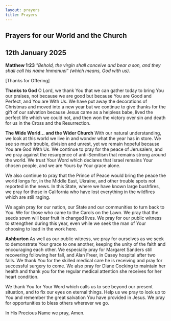 ```yaml
---
layout: prayers
title: Prayers
---
```

## Prayers for our World and the Church
## 12th January 2025

__Matthew 1:23__ 
    _"Behold, the virgin shall conceive and bear a son, and they shall call his name Immanuel” (which means, God with us)._
    
[Thanks for Offering]

__Thanks to God__
O Lord, we thank You that we can gather today to bring You our praises, not because we are good but because You are Good and Perfect, and You are With Us. We have put away the decorations of Christmas and moved into a new year but we continue to give thanks for the gift of our salvation because Jesus came as a helpless babe, lived the perfect life which we could not, and then won the victory over sin and death for us in the Cross and the Resurrection.

__The Wide World... and the Wider Church__
With our natural understanding, we look at this world we live in and wonder what the year has in store. We see so much trouble, division and unrest, yet we remain hopeful because You are God With Us. We continue to pray for the peace of Jerusalem, and we pray against the resurgence of anti-Semitism that remains strong around the world. We trust Your Word which declares that Israel remains Your chosen people, and we are Yours by Your grace alone.

We also continue to pray that the Prince of Peace would bring the peace the world longs for, in the Middle East, Ukraine, and other trouble spots not reported in the news. In this State, where we have known large bushfires, we pray for those in California who have lost everything in the wildfires which are still raging.

We again pray for our nation, our State and our communities to turn back to You. We for those who came to the Carols on the Lawn. We pray that the seeds sown will bear fruit in changed lives. We pray for our public witness to strengthen during this year, even while we seek the man of Your choosing to lead in the work here.

__Ashburton__
As well as our public witness, we pray for ourselves as we seek to demonstrate Your grace to one another, keeping the unity of the faith and encouraging each other. We especially pray for Margaret Sanders still recovering following her fall, and Alan Freer, in Casey hospital after two falls. We thank You for the skilled medical care he is receiving and pray for successful surgery to come. We also pray for Diane Cocking to maintain her health and thank you for the regular medical attention she receives for her heart condition.

We thank You for Your Word which calls us to see beyond our present situation, and to fix our eyes on eternal things. Help us we pray to look up to You and remember the great salvation You have provided in Jesus. We pray for opportunities to bless others wherever we go.

In His Precious Name we pray, Amen.
